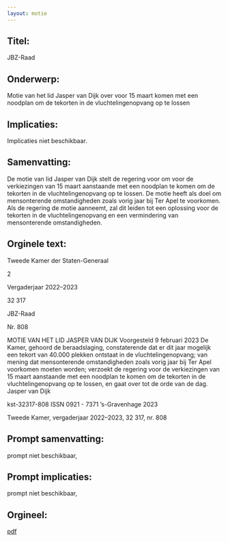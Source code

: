 ```yaml
---
layout: motie
---
```

## Titel:
JBZ-Raad
## Onderwerp:
Motie van het lid Jasper van Dijk over voor 15 maart komen met een noodplan om de tekorten in de vluchtelingenopvang op te lossen
## Implicaties:
Implicaties niet beschikbaar.
## Samenvatting:

De motie van lid Jasper van Dijk stelt de regering voor om voor de verkiezingen van 15 maart aanstaande met een noodplan te komen om de tekorten in de vluchtelingenopvang op te lossen. De motie heeft als doel om mensonterende omstandigheden zoals vorig jaar bij Ter Apel te voorkomen. Als de regering de motie aanneemt, zal dit leiden tot een oplossing voor de tekorten in de vluchtelingenopvang en een vermindering van mensonterende omstandigheden.
## Orginele text:


Tweede Kamer der Staten-Generaal

2

Vergaderjaar 2022–2023

32 317

JBZ-Raad

Nr. 808

MOTIE VAN HET LID JASPER VAN DIJK
Voorgesteld 9 februari 2023
De Kamer,
gehoord de beraadslaging,
constaterende dat er dit jaar mogelijk een tekort van 40.000 plekken
ontstaat in de vluchtelingenopvang;
van mening dat mensonterende omstandigheden zoals vorig jaar bij Ter
Apel voorkomen moeten worden;
verzoekt de regering voor de verkiezingen van 15 maart aanstaande met
een noodplan te komen om de tekorten in de vluchtelingenopvang op te
lossen,
en gaat over tot de orde van de dag.
Jasper van Dijk

kst-32317-808
ISSN 0921 - 7371
’s-Gravenhage 2023

Tweede Kamer, vergaderjaar 2022–2023, 32 317, nr. 808


## Prompt samenvatting:
prompt niet beschikbaar,

## Prompt implicaties:
prompt niet beschikbaar,
## Orgineel:
[pdf](https://gegevensmagazijn.tweedekamer.nl/OData/v4/2.0/Document(7548f145-03cf-4b96-a1b6-5561dbecfb83)/resource)
